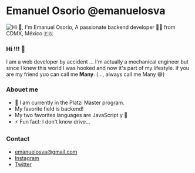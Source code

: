 # Emanuel Osorio @emanuelosva 

![Hi 👋, I'm Emanuel Osorio, A passionate backend developer 👨‍💻 from CDMX, México 🇪🇸](https://user-images.githubusercontent.com/62397465/92796502-db59b000-f376-11ea-98e3-d64e08ad9d85.png)

### Hi !!! 👋
I am a web developer by accident ...
I'm actually a mechanical engineer but since I knew this world I was hooked and now it's part of my lifestyle.
if you are my friend yuo can call me **Many**. (..., always call me Many 😄)

### Abouet me
- 🔭 I am currently in the Platzi Master program.
- My favorite field is backend!
- My two favorites languages are JavaScript y :snake: 
- ⚡ Fun fact: I don't know drive...

### Contact
- emanuelosva@gmail.com
- [Instagram](https://www.instagram.com/manyosorio_/)
- [Twitter](https://twitter.com/emanuelosva)
<!--
**emanuelosva/emanuelosva** is a ✨ _special_  repository because its `README.md` (this file) appears on your GitHub profile.

Here are some ideas to get you started:

- 🔭 I’m currently working on ...
- 🌱 I’m currently learning ...
- 👯 I’m looking to collaborate on ...
- 🤔 I’m looking for help with ...
- 💬 Ask me about ...
- 📫 How to reach me: ...
- 😄 Pronouns: ...
- ⚡ Fun fact: ...
-->
